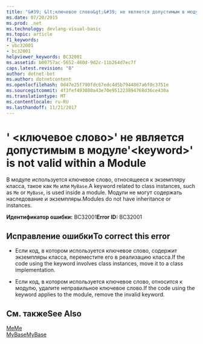 ```yaml
---
title: "&#39; &lt;ключевое слово&gt;&#39; не является допустимым в модуле"
ms.date: 07/20/2015
ms.prod: .net
ms.technology: devlang-visual-basic
ms.topic: article
f1_keywords:
- vbc32001
- bc32001
helpviewer_keywords: BC32001
ms.assetid: b00757ac-5652-460d-9d2c-11b264d7ec7f
caps.latest.revision: "8"
author: dotnet-bot
ms.author: dotnetcontent
ms.openlocfilehash: 0d47e25f790fdc67edc4d5b7944867a6f0c3751e
ms.sourcegitcommit: 4f3fef493080a43e70e951223894768d36ce430a
ms.translationtype: MT
ms.contentlocale: ru-RU
ms.lasthandoff: 11/21/2017
---
```

# <a name="39ltkeywordgt39-is-not-valid-within-a-module"></a><span data-ttu-id="e4e6a-102">&#39; &lt;ключевое слово&gt;&#39; не является допустимым в модуле</span><span class="sxs-lookup"><span data-stu-id="e4e6a-102">&#39;&lt;keyword&gt;&#39; is not valid within a Module</span></span>
<span data-ttu-id="e4e6a-103">В модуле используется ключевое слово, относящееся к экземпляру класса, такое как `Me` или `MyBase`.</span><span class="sxs-lookup"><span data-stu-id="e4e6a-103">A keyword related to class instances, such as `Me` or `MyBase`, is used inside a module.</span></span> <span data-ttu-id="e4e6a-104">Модули не могут содержать наследование и экземпляры.</span><span class="sxs-lookup"><span data-stu-id="e4e6a-104">Modules do not have inheritance or instances.</span></span>  
  
 <span data-ttu-id="e4e6a-105">**Идентификатор ошибки:** BC32001</span><span class="sxs-lookup"><span data-stu-id="e4e6a-105">**Error ID:** BC32001</span></span>  
  
## <a name="to-correct-this-error"></a><span data-ttu-id="e4e6a-106">Исправление ошибки</span><span class="sxs-lookup"><span data-stu-id="e4e6a-106">To correct this error</span></span>  
  
-   <span data-ttu-id="e4e6a-107">Если код, в котором используется ключевое слово, содержит экземпляры класса, переместите его в реализацию класса.</span><span class="sxs-lookup"><span data-stu-id="e4e6a-107">If the code using the keyword involves class instances, move it to a class implementation.</span></span>  
  
-   <span data-ttu-id="e4e6a-108">Если код, в котором используется ключевое слово, относится к модулю, удалите неправильное ключевое слово.</span><span class="sxs-lookup"><span data-stu-id="e4e6a-108">If the code using the keyword applies to the module, remove the invalid keyword.</span></span>  
  
## <a name="see-also"></a><span data-ttu-id="e4e6a-109">См. также</span><span class="sxs-lookup"><span data-stu-id="e4e6a-109">See Also</span></span>  
 [<span data-ttu-id="e4e6a-110">Me</span><span class="sxs-lookup"><span data-stu-id="e4e6a-110">Me</span></span>](~/docs/visual-basic/programming-guide/program-structure/me-my-mybase-and-myclass.md#me)  
 [<span data-ttu-id="e4e6a-111">MyBase</span><span class="sxs-lookup"><span data-stu-id="e4e6a-111">MyBase</span></span>](~/docs/visual-basic/programming-guide/program-structure/me-my-mybase-and-myclass.md#mybase)
